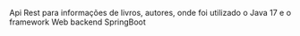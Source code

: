 Api Rest para informações de livros, autores, onde foi utilizado o Java 17 e o framework Web backend SpringBoot

